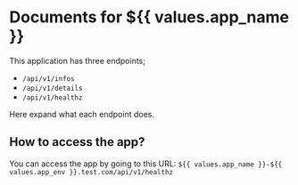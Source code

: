 # Documents for ${{ values.app_name }}

This application has three endpoints;
- `/api/v1/infos`
- `/api/v1/details`
- `/api/v1/healthz`

Here expand what each endpoint does.

## How to access the app?

You can access the app by going to this URL: `${{ values.app_name }}-${{ values.app_env }}.test.com/api/v1/healthz`